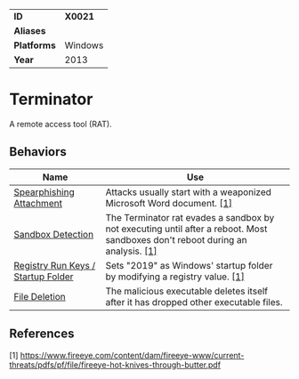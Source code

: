 |||
|---------|------------------------|
|**ID**|**X0021**|
|**Aliases**||
|**Platforms**|Windows|
|**Year**| 2013 |


Terminator
==========
A remote access tool (RAT).

Behaviors
---------
|Name|Use|
|---------------------|-------------------------------------------------------|
|[Spearphishing Attachment](https://github.com/MAECProject/malware-behaviors/blob/master/initial-access/spearphishing-attach.md)| Attacks usually start with a weaponized Microsoft Word document. [[1]](#1)|
|[Sandbox Detection](https://github.com/MAECProject/malware-behaviors/blob/master/anti-behavioral-analysis/detect-sandbox.md) | The Terminator rat evades a sandbox by not executing until after a reboot. Most sandboxes don't reboot during an analysis. [[1]](#1)|
| [Registry Run Keys / Startup Folder](https://github.com/MAECProject/malware-behaviors/blob/master/persistence/registry-run-startup.md)| Sets "2019" as Windows' startup folder by modifying a registry value. [[1]](#1)|
|[File Deletion](https://github.com/MAECProject/malware-behaviors/blob/master/defense-evasion/file-deletion.md)| The malicious executable deletes itself after it has dropped other executable files.|

References
----------
<a name="1">[1]</a> https://www.fireeye.com/content/dam/fireeye-www/current-threats/pdfs/pf/file/fireeye-hot-knives-through-butter.pdf